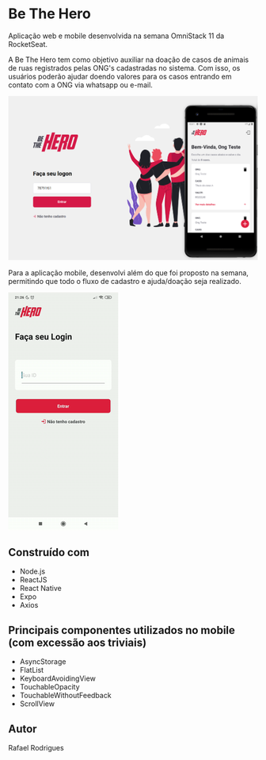 # Be The Hero

Aplicação web e mobile desenvolvida na semana OmniStack 11 da RocketSeat.

A Be The Hero tem como objetivo auxiliar na doação de casos de animais de ruas registrados pelas ONG's cadastradas no sistema. Com isso, os usuários poderão ajudar doendo valores para os casos entrando em contato com a ONG via whatsapp ou e-mail.

![](bethehero.png)

Para a aplicação mobile, desenvolvi além do que foi proposto na semana, permitindo que todo o fluxo de cadastro e ajuda/doação seja realizado.

![](bethehero.gif)

## Construído com

* Node.js
* ReactJS
* React Native
* Expo
* Axios

## Principais componentes utilizados no mobile (com excessão aos triviais)

* AsyncStorage
* FlatList
* KeyboardAvoidingView
* TouchableOpacity
* TouchableWithoutFeedback
* ScrollView

## Autor

Rafael Rodrigues

